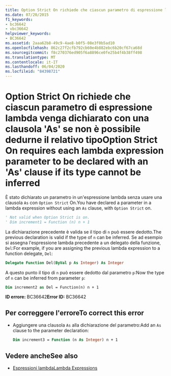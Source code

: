 ```yaml
---
title: Option Strict On richiede che ciascun parametro di espressione lambda venga dichiarato con una clausola 'As' se non è possibile dedurne il relativo tipo
ms.date: 07/20/2015
f1_keywords:
- bc36642
- vbc36642
helpviewer_keywords:
- BC36642
ms.assetid: 2aaa62b8-49c9-4ae8-b0f5-08e3f0b5ad10
ms.openlocfilehash: 862c27f2cfb792cb60e4b882ebc6b20cf67ca68d
ms.sourcegitcommit: f8c270376ed905f6a8896ce0fe25b4f4b38ff498
ms.translationtype: MT
ms.contentlocale: it-IT
ms.lasthandoff: 06/04/2020
ms.locfileid: "84398721"
---
```

# <a name="option-strict-on-requires-each-lambda-expression-parameter-to-be-declared-with-an-as-clause-if-its-type-cannot-be-inferred"></a><span data-ttu-id="9606a-102">Option Strict On richiede che ciascun parametro di espressione lambda venga dichiarato con una clausola 'As' se non è possibile dedurne il relativo tipo</span><span class="sxs-lookup"><span data-stu-id="9606a-102">Option Strict On requires each lambda expression parameter to be declared with an 'As' clause if its type cannot be inferred</span></span>
<span data-ttu-id="9606a-103">È stato dichiarato un parametro in un'espressione lambda senza usare una clausola `As` con `Option Strict` On.</span><span class="sxs-lookup"><span data-stu-id="9606a-103">You have declared a parameter in a lambda expression without using an `As` clause, with `Option Strict` on.</span></span>  
  
```vb  
' Not valid when Option Strict is on.  
' Dim increment1 = Function (n) n + 1  
```  
  
 <span data-ttu-id="9606a-104">La dichiarazione precedente è valida se il tipo di `n` può essere dedotto.</span><span class="sxs-lookup"><span data-stu-id="9606a-104">The previous declaration is valid if the type of `n` can be inferred.</span></span> <span data-ttu-id="9606a-105">Se ad esempio si assegna l'espressione lambda precedente a un delegato della funzione, `Del`:</span><span class="sxs-lookup"><span data-stu-id="9606a-105">For example, if you are assigning the previous lambda expression to a function delegate, `Del`:</span></span>  
  
```vb  
Delegate Function Del(ByVal p As Integer) As Integer  
```  
  
 <span data-ttu-id="9606a-106">A questo punto il tipo di `n` può essere dedotto dal parametro `p`:</span><span class="sxs-lookup"><span data-stu-id="9606a-106">Now the type of `n` can be inferred from parameter `p`:</span></span>  
  
```vb  
Dim increment2 as Del = Function(n) n + 1  
```  
  
 <span data-ttu-id="9606a-107">**ID errore:** BC36642</span><span class="sxs-lookup"><span data-stu-id="9606a-107">**Error ID:** BC36642</span></span>  
  
## <a name="to-correct-this-error"></a><span data-ttu-id="9606a-108">Per correggere l'errore</span><span class="sxs-lookup"><span data-stu-id="9606a-108">To correct this error</span></span>  
  
- <span data-ttu-id="9606a-109">Aggiungere una clausola `As` alla dichiarazione del parametro:</span><span class="sxs-lookup"><span data-stu-id="9606a-109">Add an `As` clause to the parameter declaration:</span></span>  
  
    ```vb  
    Dim increment3 = Function (n As Integer) n + 1  
    ```  
  
## <a name="see-also"></a><span data-ttu-id="9606a-110">Vedere anche</span><span class="sxs-lookup"><span data-stu-id="9606a-110">See also</span></span>

- [<span data-ttu-id="9606a-111">Espressioni lambda</span><span class="sxs-lookup"><span data-stu-id="9606a-111">Lambda Expressions</span></span>](../programming-guide/language-features/procedures/lambda-expressions.md)
